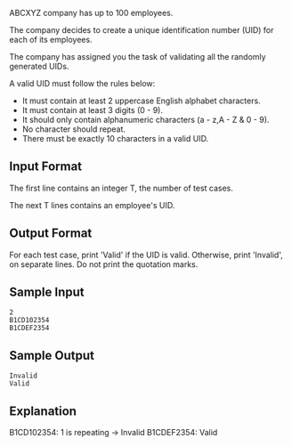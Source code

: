 ABCXYZ company has up to 100 employees.

The company decides to create a unique identification number (UID) for each of its employees.

The company has assigned you the task of validating all the randomly generated UIDs.

A valid UID must follow the rules below:

* It must contain at least 2 uppercase English alphabet characters.
* It must contain at least 3 digits (0 - 9).
* It should only contain alphanumeric characters (a - z,A  - Z & 0 - 9).
* No character should repeat.
* There must be exactly 10 characters in a valid UID.

## Input Format

The first line contains an integer T, the number of test cases.

The next T lines contains an employee's UID.

## Output Format

For each test case, print 'Valid' if the UID is valid. Otherwise, print 'Invalid', on separate lines. Do not print the quotation marks.

## Sample Input
```
2
B1CD102354
B1CDEF2354
```
## Sample Output
```
Invalid
Valid
```
## Explanation

B1CD102354: 1 is repeating → Invalid
B1CDEF2354: Valid
